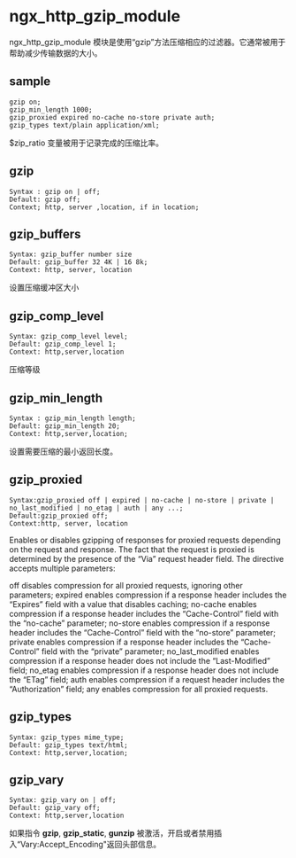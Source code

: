 # ngx_http_gzip_module

ngx_http_gzip_module 模块是使用“gzip”方法压缩相应的过滤器。它通常被用于帮助减少传输数据的大小。

## sample

``` shell
gzip on;
gzip_min_length 1000;
gzip_proxied expired no-cache no-store private auth;
gzip_types text/plain application/xml;
```

$zip_ratio 变量被用于记录完成的压缩比率。

## gzip

``` shell
Syntax : gzip on | off;
Default: gzip off;
Context; http, server ,location, if in location;
```

## gzip_buffers

``` shell
Syntax: gzip_buffer number size
Default: gzip_buffer 32 4K | 16 8k;
Context: http, server, location
```

设置压缩缓冲区大小

## gzip_comp_level

``` shell
Syntax: gzip_comp_level level;
Default: gzip_comp_level 1;
Context: http,server,location
```

压缩等级


## gzip_min_length

``` shell
Syntax : gzip_min_length length;
Default: gzip_min_length 20;
Context: http,server,location;
```

设置需要压缩的最小返回长度。

## gzip_proxied

``` shell
Syntax:gzip_proxied off | expired | no-cache | no-store | private | no_last_modified | no_etag | auth | any ...;
Default:gzip_proxied off;
Context:http, server, location
```

Enables or disables gzipping of responses for proxied requests depending on the request and response. The fact that the request is proxied is determined by the presence of the “Via” request header field. The directive accepts multiple parameters:

off
disables compression for all proxied requests, ignoring other parameters;
expired
enables compression if a response header includes the “Expires” field with a value that disables caching;
no-cache
enables compression if a response header includes the “Cache-Control” field with the “no-cache” parameter;
no-store
enables compression if a response header includes the “Cache-Control” field with the “no-store” parameter;
private
enables compression if a response header includes the “Cache-Control” field with the “private” parameter;
no_last_modified
enables compression if a response header does not include the “Last-Modified” field;
no_etag
enables compression if a response header does not include the “ETag” field;
auth
enables compression if a request header includes the “Authorization” field;
any
enables compression for all proxied requests.

## gzip_types

``` shell
Syntax: gzip_types mime_type;
Default: gzip_types text/html;
Context: http,server,location;
```

## gzip_vary

``` shell
Syntax: gzip_vary on | off;
Default: gzip_vary off;
Context: http,server,location
```

如果指令 **gzip**, **gzip_static**, **gunzip** 被激活，开启或者禁用插入“Vary:Accept_Encoding"返回头部信息。
